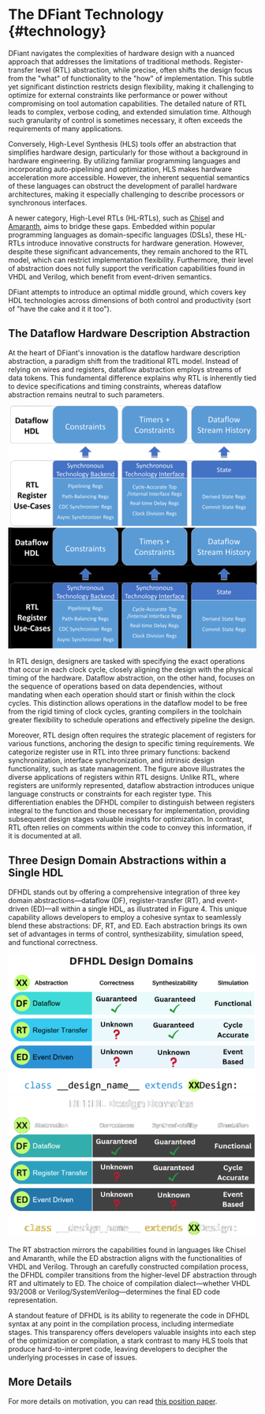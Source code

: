 # The DFiant Technology {#technology}

DFiant navigates the complexities of hardware design with a nuanced approach that addresses the limitations of traditional methods. Register-transfer level (RTL) abstraction, while precise, often shifts the design focus from the "what" of functionality to the "how" of implementation. This subtle yet significant distinction restricts design flexibility, making it challenging to optimize for external constraints like performance or power without compromising on tool automation capabilities. The detailed nature of RTL leads to complex, verbose coding, and extended simulation time. Although such granularity of control is sometimes necessary, it often exceeds the requirements of many applications.

Conversely, High-Level Synthesis (HLS) tools offer an abstraction that simplifies hardware design, particularly for those without a background in hardware engineering. By utilizing familiar programming languages and incorporating auto-pipelining and optimization, HLS makes hardware acceleration more accessible. However, the inherent sequential semantics of these languages can obstruct the development of parallel hardware architectures, making it especially challenging to describe processors or synchronous interfaces.

A newer category, High-Level RTLs (HL-RTLs), such as [Chisel](https://www.chisel-lang.org/) and [Amaranth](https://amaranth-lang.org/docs/amaranth/latest/), aims to bridge these gaps. Embedded within popular programming languages as domain-specific languages (DSLs), these HL-RTLs introduce innovative constructs for hardware generation. However, despite these significant advancements, they remain anchored to the RTL model, which can restrict implementation flexibility. Furthermore, their level of abstraction does not fully support the verification capabilities found in VHDL and Verilog, which benefit from event-driven semantics.

DFiant attempts to introduce an optimal middle ground, which covers key HDL technologies across dimensions of both control and productivity (sort of "have the cake and it it too").


## The Dataflow Hardware Description Abstraction

At the heart of DFiant's innovation is the dataflow hardware description abstraction, a paradigm shift from the traditional RTL model. Instead of relying on wires and registers, dataflow abstraction employs streams of data tokens. This fundamental difference explains why RTL is inherently tied to device specifications and timing constraints, whereas dataflow abstraction remains neutral to such parameters.

<style>
@media (min-width: 768px) {  
  article.md-content__inner.md-typeset p {
    img {
      max-width: 70%;
    }
  }

  .md-content__inner > p:nth-child(9) {
    text-align: center;
  }

  .md-content__inner > p:nth-child(14) {
    text-align: center;
  }
}
</style>

![dataflow-abstraction](dataflow-light.png#only-light)
![dataflow-abstraction](dataflow-dark.png#only-dark)

In RTL design, designers are tasked with specifying the exact operations that occur in each clock cycle, closely aligning the design with the physical timing of the hardware. Dataflow abstraction, on the other hand, focuses on the sequence of operations based on data dependencies, without mandating when each operation should start or finish within the clock cycles. This distinction allows operations in the dataflow model to be free from the rigid timing of clock cycles, granting compilers in the toolchain greater flexibility to schedule operations and effectively pipeline the design.

Moreover, RTL design often requires the strategic placement of registers for various functions, anchoring the design to specific timing requirements. We categorize register use in RTL into three primary functions: backend synchronization, interface synchronization, and intrinsic design functionality, such as state management. The figure above illustrates the diverse applications of registers within RTL designs. Unlike RTL, where registers are uniformly represented, dataflow abstraction introduces unique language constructs or constraints for each register type. This differentiation enables the DFHDL compiler to distinguish between registers integral to the function and those necessary for implementation, providing subsequent design stages valuable insights for optimization. In contrast, RTL often relies on comments within the code to convey this information, if it is documented at all.

## Three Design Domain Abstractions within a Single HDL

DFHDL stands out by offering a comprehensive integration of three key domain abstractions—dataflow (DF), register-transfer (RT), and event-driven (ED)—all within a single HDL, as illustrated in Figure 4. This unique capability allows developers to employ a cohesive syntax to seamlessly blend these abstractions: DF, RT, and ED. Each abstraction brings its own set of advantages in terms of control, synthesizability, simulation speed, and functional correctness.

![design-domains](design-domains-light.png#only-light)
![design-domains](design-domains-dark.png#only-dark)

The RT abstraction mirrors the capabilities found in languages like Chisel and Amaranth, while the ED abstraction aligns with the functionalities of VHDL and Verilog. Through an carefully constructed compilation process, the DFHDL compiler transitions from the higher-level DF abstraction through RT and ultimately to ED. The choice of compilation dialect—whether VHDL 93/2008 or Verilog/SystemVerilog—determines the final ED code representation.

A standout feature of DFHDL is its ability to regenerate the code in DFHDL syntax at any point in the compilation process, including intermediate stages. This transparency offers developers valuable insights into each step of the optimization or compilation, a stark contrast to many HLS tools that produce hard-to-interpret code, leaving developers to decipher the underlying processes in case of issues.


## More Details

For more details on motivation, you can read [this position paper](https://capra.cs.cornell.edu/latte21/paper/4.pdf).
